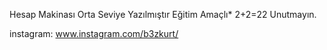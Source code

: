 Hesap Makinası Orta Seviye Yazılmıştır Eğitim Amaçlı*
2+2=22 Unutmayın.

instagram: www.instagram.com/b3zkurt/

